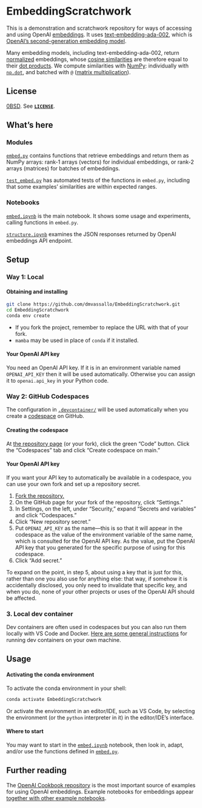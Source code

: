 <!-- SPDX-License-Identifier: 0BSD -->

# EmbeddingScratchwork

This is a demonstration and scratchwork repository for ways of accessing and using OpenAI [embeddings](https://platform.openai.com/docs/guides/embeddings/what-are-embeddings). It uses [text-embedding-ada-002](https://platform.openai.com/docs/guides/embeddings/embedding-models), which is [OpenAI’s second-generation embedding model](https://openai.com/blog/new-and-improved-embedding-model).

Many embedding models, including text-embedding-ada-002, return [normalized](https://en.wikipedia.org/wiki/Unit_vector) embeddings, whose [cosine similarities](https://en.wikipedia.org/wiki/Cosine_similarity) are therefore equal to their [dot products](https://en.wikipedia.org/wiki/Dot_product). We compute similarities with [NumPy](https://numpy.org/): individually with [`np.dot`](https://numpy.org/doc/stable/reference/generated/numpy.dot.html), and batched with [`@`](https://numpy.org/doc/stable/reference/routines.linalg.html#the-operator) ([matrix multiplication](https://numpy.org/doc/stable/reference/generated/numpy.matmul.html)).

## License

[0BSD](https://spdx.org/licenses/0BSD.html). See [**`LICENSE`**](LICENSE).

## What’s here

### Modules

[`embed.py`](embed.py) contains functions that retrieve embeddings and return them as NumPy arrays: rank-1 arrays (vectors) for individual embeddings, or rank-2 arrays (matrices) for batches of embeddings.

[`test_embed.py`](test_embed.py) has automated tests of the functions in `embed.py`, including that some examples’ similarities are within expected ranges.

### Notebooks

[`embed.ipynb`](embed.ipynb) is the main notebook. It shows some usage and experiments, calling functions in `embed.py`.

[`structure.ipynb`](structure.ipynb) examines the JSON responses returned by OpenAI embeddings API endpoint.

## Setup

### Way 1: Local

#### Obtaining and installing

```sh
git clone https://github.com/dmvassallo/EmbeddingScratchwork.git
cd EmbeddingScratchwork
conda env create
```

- If you fork the project, remember to replace the URL with that of your fork.
- `mamba` may be used in place of `conda` if it installed.

#### Your OpenAI API key

You need an OpenAI API key. If it is in an environment variable named `OPENAI_API_KEY` then it will be used automatically. Otherwise you can assign it to `openai.api_key` in your Python code.

### Way 2: GitHub Codespaces

The configuration in [`.devcontainer/`](.devcontainer/) will be used automatically when you create a [codespace](https://github.com/features/codespaces) on GitHub.

#### Creating the codespace

At [the repository page](https://github.com/dmvassallo/EmbeddingScratchwork.git) (or your fork), click the green “Code” button. Click the “Codespaces” tab and click “Create codespace on main.”

#### Your OpenAI API key

If you want your API key to automatically be available in a codespace, you can use your own fork and set up a repository secret.

1. [Fork the repository.](https://docs.github.com/en/get-started/quickstart/fork-a-repo)
2. On the GitHub page for your fork of the repository, click “Settings.”
3. In Settings, on the left, under “Security,” expand “Secrets and variables” and click “Codespaces.”
4. Click “New repository secret.”
5. Put `OPENAI_API_KEY` as the name—this is so that it will appear in the codespace as the value of the environment variable of the same name, which is consulted for the OpenAI API key. As the value, put the OpenAI API key that you generated for the specific purpose of using for this codespace.
6. Click “Add secret.”

To expand on the point, in step 5, about using a key that is just for this, rather than one you also use for anything else: that way, if somehow it is accidentally disclosed, you only need to invalidate that specific key, and when you do, none of your other projects or uses of the OpenAI API should be affected.

### 3. Local dev container

Dev containers are often used in codespaces but you can also run them locally with VS Code and Docker. [Here are some general instructions](https://code.visualstudio.com/docs/devcontainers/tutorial) for running dev containers on your own machine.

<!-- TODO: Expand the "3. Local dev container" subsection considerably. -->

## Usage

#### Activating the conda environment

To activate the conda environment in your shell:

```sh
conda activate EmbeddingScratchwork
```

Or activate the environment in an editor/IDE, such as VS Code, by selecting the environment (or the `python` interpreter in it) in the editor/IDE’s interface.

#### Where to start

You may want to start in the [`embed.ipynb`](embed.ipynb) notebook, then look in, adapt, and/or use the functions defined in [`embed.py`](embed.py).

## Further reading

The [OpenAI Cookbook repository](https://github.com/openai/openai-cookbook) is the most important source of examples for using OpenAI embeddings. Example notebooks for embeddings appear [together with other example notebooks](https://github.com/openai/openai-cookbook/tree/main/examples).
